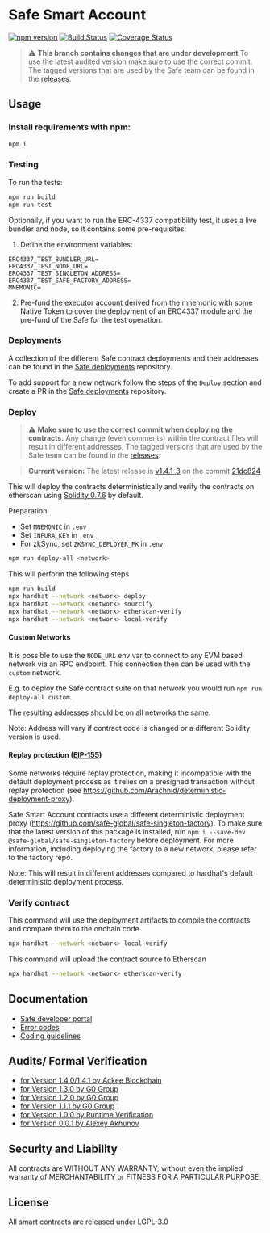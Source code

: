 Safe Smart Account
==============

[![npm version](https://badge.fury.io/js/%40safe-global%2Fsafe-smart-account.svg)](https://badge.fury.io/js/%40safe-global%2Fsafe-smart-account)
[![Build Status](https://github.com/safe-global/safe-smart-account/workflows/safe-smart-account/badge.svg?branch=main)](https://github.com/safe-global/safe-smart-account/actions)
[![Coverage Status](https://coveralls.io/repos/github/safe-global/safe-smart-account/badge.svg?branch=main)](https://coveralls.io/github/safe-global/safe-smart-account)

> :warning: **This branch contains changes that are under development** To use the latest audited version make sure to use the correct commit. The tagged versions that are used by the Safe team can be found in the [releases](https://github.com/safe-global/safe-smart-account/releases).

Usage
-----
### Install requirements with npm:

```bash
npm i
```

### Testing

To run the tests:

```bash
npm run build
npm run test
```

Optionally, if you want to run the ERC-4337 compatibility test, it uses a live bundler and node, so it contains some pre-requisites:

1. Define the environment variables:

```
ERC4337_TEST_BUNDLER_URL=
ERC4337_TEST_NODE_URL=
ERC4337_TEST_SINGLETON_ADDRESS=
ERC4337_TEST_SAFE_FACTORY_ADDRESS=
MNEMONIC=
```

2. Pre-fund the executor account derived from the mnemonic with some Native Token to cover the deployment of an ERC4337 module and the pre-fund of the Safe for the test operation.

### Deployments

A collection of the different Safe contract deployments and their addresses can be found in the [Safe deployments](https://github.com/safe-global/safe-deployments) repository.

To add support for a new network follow the steps of the ``Deploy`` section and create a PR in the [Safe deployments](https://github.com/safe-global/safe-deployments) repository. 

### Deploy

> :warning: **Make sure to use the correct commit when deploying the contracts.** Any change (even comments) within the contract files will result in different addresses. The tagged versions that are used by the Safe team can be found in the [releases](https://github.com/safe-global/safe-smart-account/releases).

> **Current version:** The latest release is [v1.4.1-3](https://github.com/safe-global/safe-smart-account/tree/v1.4.1-3) on the commit [21dc824](https://github.com/safe-global/safe-smart-account/commit/21dc82410445637820f600c7399a804ad55841d5)

This will deploy the contracts deterministically and verify the contracts on etherscan using [Solidity 0.7.6](https://github.com/ethereum/solidity/releases/tag/v0.7.6) by default.

Preparation:
- Set `MNEMONIC` in `.env`
- Set `INFURA_KEY` in `.env`
- For zkSync, set `ZKSYNC_DEPLOYER_PK` in `.env`

```bash
npm run deploy-all <network>
```

This will perform the following steps

```bash
npm run build
npx hardhat --network <network> deploy
npx hardhat --network <network> sourcify
npx hardhat --network <network> etherscan-verify
npx hardhat --network <network> local-verify
```

#### Custom Networks

It is possible to use the `NODE_URL` env var to connect to any EVM based network via an RPC endpoint. This connection then can be used with the `custom` network.

E.g. to deploy the Safe contract suite on that network you would run `npm run deploy-all custom`. 

The resulting addresses should be on all networks the same.

Note: Address will vary if contract code is changed or a different Solidity version is used.

#### Replay protection ([EIP-155](https://eips.ethereum.org/EIPS/eip-155))

Some networks require replay protection, making it incompatible with the default deployment process as it relies on a presigned transaction without replay protection (see https://github.com/Arachnid/deterministic-deployment-proxy). 

Safe Smart Account contracts use a different deterministic deployment proxy (https://github.com/safe-global/safe-singleton-factory). To make sure that the latest version of this package is installed, run `npm i --save-dev @safe-global/safe-singleton-factory` before deployment. For more information, including deploying the factory to a new network, please refer to the factory repo.  

Note: This will result in different addresses compared to hardhat's default deterministic deployment process.

### Verify contract

This command will use the deployment artifacts to compile the contracts and compare them to the onchain code
```bash
npx hardhat --network <network> local-verify
```

This command will upload the contract source to Etherscan
```bash
npx hardhat --network <network> etherscan-verify
```

Documentation
-------------
- [Safe developer portal](http://docs.safe.global)
- [Error codes](docs/error_codes.md)
- [Coding guidelines](docs/guidelines.md)

Audits/ Formal Verification
---------
- [for Version 1.4.0/1.4.1 by Ackee Blockchain](docs/audit_1_4_0.md)
- [for Version 1.3.0 by G0 Group](docs/audit_1_3_0.md)
- [for Version 1.2.0 by G0 Group](docs/audit_1_2_0.md)
- [for Version 1.1.1 by G0 Group](docs/audit_1_1_1.md)
- [for Version 1.0.0 by Runtime Verification](docs/rv_1_0_0.md)
- [for Version 0.0.1 by Alexey Akhunov](docs/alexey_audit.md)

Security and Liability
----------------------
All contracts are WITHOUT ANY WARRANTY; without even the implied warranty of MERCHANTABILITY or FITNESS FOR A PARTICULAR PURPOSE.

License
-------
All smart contracts are released under LGPL-3.0
